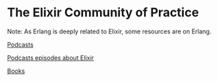 # The Elixir Community of Practice

Note: As Erlang is deeply related to Elixir, some resources are on Erlang.

[Podcasts](podcasts.md)

[Podcasts episodes about Elixir](podcast_episodes.md)

[Books](books.md)
